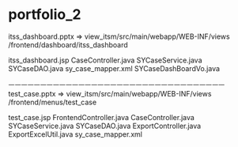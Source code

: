 # portfolio_2

itss_dashboard.pptx => view_itsm/src/main/webapp/WEB-INF/views
/frontend/dashboard/itss_dashboard

itss_dashboard.jsp
CaseController.java
SYCaseService.java
SYCaseDAO.java
sy_case_mapper.xml
SYCaseDashBoardVo.java

ㅡㅡㅡㅡㅡㅡㅡㅡㅡㅡㅡㅡㅡㅡㅡㅡㅡㅡㅡㅡㅡㅡㅡㅡㅡㅡㅡㅡㅡㅡㅡㅡㅡㅡ
test_case.pptx => view_itsm/src/main/webapp/WEB-INF/views
/frontend/menus/test_case

test_case.jsp
FrontendController.java
CaseController.java
SYCaseService.java
SYCaseDAO.java
ExportController.java
ExportExcelUtil.java
sy_case_mapper.xml
